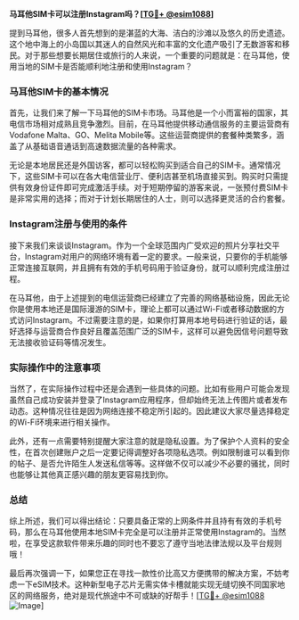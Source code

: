 **马耳他SIM卡可以注册Instagram吗？[[TG💪+ @esim1088](https://t.me/s/esim1088)]**

提到马耳他，很多人首先想到的是湛蓝的大海、洁白的沙滩以及悠久的历史遗迹。这个地中海上的小岛国以其迷人的自然风光和丰富的文化遗产吸引了无数游客和移民。对于那些想要长期居住或旅行的人来说，一个重要的问题就是：在马耳他，使用当地的SIM卡是否能顺利地注册和使用Instagram？

### 马耳他SIM卡的基本情况

首先，让我们来了解一下马耳他的SIM卡市场。马耳他是一个小而富裕的国家，其电信市场相对成熟且竞争激烈。目前，在马耳他提供移动通信服务的主要运营商有Vodafone Malta、GO、Melita Mobile等。这些运营商提供的套餐种类繁多，涵盖了从基础语音通话到高速数据流量的各种需求。

无论是本地居民还是外国访客，都可以轻松购买到适合自己的SIM卡。通常情况下，这些SIM卡可以在各大电信营业厅、便利店甚至机场直接买到。购买时只需提供有效身份证件即可完成激活手续。对于短期停留的游客来说，一张预付费SIM卡是非常实用的选择；而对于计划长期居住的人士，则可以选择更灵活的合约套餐。

### Instagram注册与使用的条件

接下来我们来谈谈Instagram。作为一个全球范围内广受欢迎的照片分享社交平台，Instagram对用户的网络环境有着一定的要求。一般来说，只要你的手机能够正常连接互联网，并且拥有有效的手机号码用于验证身份，就可以顺利完成注册过程。

在马耳他，由于上述提到的电信运营商已经建立了完善的网络基础设施，因此无论你是使用本地还是国际漫游的SIM卡，理论上都可以通过Wi-Fi或者移动数据的方式访问Instagram。不过需要注意的是，如果你打算用本地号码进行验证的话，最好选择与运营商合作良好且覆盖范围广泛的SIM卡，这样可以避免因信号问题导致无法接收验证码等情况发生。

### 实际操作中的注意事项

当然了，在实际操作过程中还是会遇到一些具体的问题。比如有些用户可能会发现虽然自己成功安装并登录了Instagram应用程序，但却始终无法上传图片或者发布动态。这种情况往往是因为网络连接不稳定所引起的。因此建议大家尽量选择稳定的Wi-Fi环境来进行相关操作。

此外，还有一点需要特别提醒大家注意的就是隐私设置。为了保护个人资料的安全性，在首次创建账户之后一定要记得调整好各项隐私选项。例如限制谁可以看到你的帖子、是否允许陌生人发送私信等等。这样做不仅可以减少不必要的骚扰，同时也能够让其他真正感兴趣的朋友更容易找到你。

### 总结

综上所述，我们可以得出结论：只要具备正常的上网条件并且持有有效的手机号码，那么在马耳他使用本地SIM卡完全是可以注册并正常使用Instagram的。当然啦，在享受这款软件带来乐趣的同时也不要忘了遵守当地法律法规以及平台规则哦！

最后再次强调一下，如果您正在寻找一款性价比高又方便携带的解决方案，不妨考虑一下eSIM技术。这种新型电子芯片无需实体卡槽就能实现无缝切换不同国家地区的网络服务，绝对是现代旅途中不可或缺的好帮手！[[TG💪+ @esim1088](https://t.me/s/esim1088) ![Image](https://i.postimg.cc/4NQfJmqS/Snipaste-2025-05-13-00-14-12.png)]